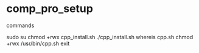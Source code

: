 # comp_pro_setup


commands

sudo su 
chmod +rwx cpp_install.sh 
./cpp_install.sh 
whereis cpp.sh
chmod +rwx  /usr/bin/cpp.sh
exit
